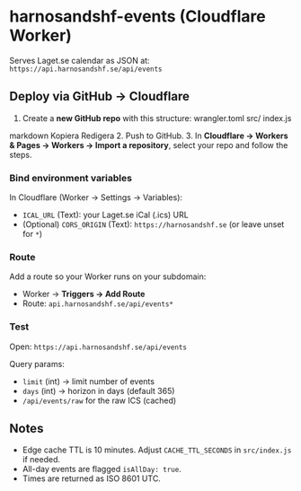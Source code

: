 # harnosandshf-events (Cloudflare Worker)

Serves Laget.se calendar as JSON at:
`https://api.harnosandshf.se/api/events`

## Deploy via GitHub → Cloudflare

1. Create a **new GitHub repo** with this structure:
wrangler.toml
src/
index.js

markdown
Kopiera
Redigera
2. Push to GitHub.
3. In **Cloudflare → Workers & Pages → Workers → Import a repository**,
select your repo and follow the steps.

### Bind environment variables
In Cloudflare (Worker → Settings → Variables):
- `ICAL_URL` (Text): your Laget.se iCal (.ics) URL
- (Optional) `CORS_ORIGIN` (Text): `https://harnosandshf.se` (or leave unset for `*`)

### Route
Add a route so your Worker runs on your subdomain:
- Worker → **Triggers → Add Route**
- Route: `api.harnosandshf.se/api/events*`

### Test
Open: `https://api.harnosandshf.se/api/events`

Query params:
- `limit` (int) → limit number of events
- `days`  (int) → horizon in days (default 365)
- `/api/events/raw` for the raw ICS (cached)

## Notes
- Edge cache TTL is 10 minutes. Adjust `CACHE_TTL_SECONDS` in `src/index.js` if needed.
- All-day events are flagged `isAllDay: true`.
- Times are returned as ISO 8601 UTC.
